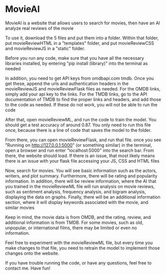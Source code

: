 # MovieAI
MovieAI is a website that allows users to search for movies, then have an AI analyze real reviews of the movie

To use it, download the 5 files and put them into a folder. Within that folder, put movieReviewHTML in a "templates" folder, and put movieReviewCSS and movieReviewJS in a "static" folder.

Before you run any code, make sure that you have all the necessary libraries installed, by entering "pip install (library)" into the terminal as needed

In addition, you need to get API keys from omdbapi.com tmdb. Once you get these, append the urls and authentication headers in the movieReviewJS and movieReviewFlask files as needed. For the OMDB links, simply add your api key to the links. For the TMDB links, go to the API documentation of TMDB to find the proper links and headers, and add those to the code as needed. If these do not work, you will not be able to run the code

After that, open movieReviewML, and run the code to train the model. You should get a test accuracy of around 0.87. You only need to run this file once, because there is a line of code that saves the model to the folder.

From there, you can open movieReviewFlask, and run that file. once you see "Running on http://127.0.0.1:5000" (or something similar) in the terminal, open a browser and run enter "localhost:5000" into the search bar. From there, the website should load. If there is an issue, that most likely means there is an issue with your flask file accessing your JS, CSS and HTML files

Now, search for movies. You will see basic information such as the actors, writers, and plot summary. Furthermore, there will be rating and popularity information. In addition, there will be review information, where the AI that you trained in the movieReviewML file will run analysis on movie reviews, such as sentiment analysis, frequency analysis, and bigram analysis, displaying the data on graphs. Finally, there will be an additional information section, where it will display keywords associated with the movie, and similar movies

Keep in mind, the movie data is from OMDB, and the rating, review, and additional information is from TMDB. For some movies, such as old, unpopular, or international films, there may be limited or even no information. 

Feel free to experiment with the movieReviewML file, but every time you make changes to that file, you need to retrain the model to implement those changes onto the website.

If you have trouble running the code, or have any questions, feel free to contact me. Have fun!
